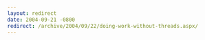 ```yaml
---
layout: redirect
date: 2004-09-21 -0800
redirect: /archive/2004/09/22/doing-work-without-threads.aspx/
---
```

